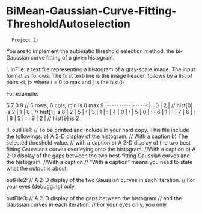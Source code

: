 # BiMean-Gaussian-Curve-Fitting-ThresholdAutoselection

      Project 2:
      
You are to implement the automatic threshold selection method: the bi-Gaussian curve fitting of a given histogram.  



I. inFile: a text file representing a histogram of a gray-scale image.  The input format as follows: The first text-line is the image header, follows by a list of pairs <i, j> where i = 0 to max and j is the hist(i)

For example: 

5  7  0  9 // 5 rows, 6 cols, min is 0 max 9 
|----------|------:|
| 0 | 2 |	// hist[0] is 2
| 1 | 8	|	// hist[1] is 8	
| 2 | 5	|	:
| 3 | 1 |		:
| 4 | 0 |	:
| 5 | 0 |	:
| 6 | 1 |	:
| 7 | 6 |	:
| 8 | 5 |	:
| 9 | 2 |	// hist[9] is 2



II. outFile1: // To be printed and include in your hard copy.
		This file include the followings:
	a) A 2-D display of the histogram. // With a caption 
	b) The selected threshold value.   // with a caption
	c) A 2-D display of the two best-fitting 
			Gaussians curves overlaying onto the histogram. //With a caption
	d) A 2-D display of the gaps between the
		  two best-fitting Gaussian curves and the histogram. //With a caption
		// “With a caption” means you need to state what the output is about.

outFile2: 
	// A 2-D display of the two Gaussian curves in each iteration. 
	// For your eyes (debugging) only, 

outFile3: 
	// A 2-D display of the gaps between the histogram 
	// and the Gaussian curves in each iteration. 
	// For your eyes only, you only
